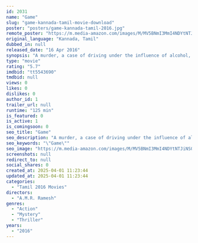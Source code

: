 ```yaml
---
id: 2031
name: "Game"
slug: "game-kannada-tamil-movie-download"
poster: "posters/game-kannada-tamil-2016.jpg"
remote_poster: "https://m.media-amazon.com/images/M/MV5BNmI3MmI4NDYtNTJiNS00MjVhLTgzMzYtOWQwM2Y0YWY0NzJiXkEyXkFqcGdeQXVyNjkwOTg4MTA@._V1_SX300.jpg"
original_language: "Kannada, Tamil"
dubbed_in: null
released_date: "16 Apr 2016"
synopsis: "A murder, a case of driving under the influence of alcohol, a hit-and-run, and an investigation which links the incidents together. A film about how a family suffers due to drunken driving."
type: "movie"
rating: "5.7"
imdbid: "tt5543690"
tmdbid: null
views: 0
likes: 0
dislikes: 0
author_id: 1
trailer_url: null
runtime: "125 min"
is_featured: 0
is_active: 1
is_comingsoon: 0
seo_title: "Game"
seo_description: "A murder, a case of driving under the influence of alcohol, a hit-and-run, and an investigation which links the incidents together. A film about how a family suffers due to drunken driving."
seo_keywords: "\"Game\""
seo_image: "https://m.media-amazon.com/images/M/MV5BNmI3MmI4NDYtNTJiNS00MjVhLTgzMzYtOWQwM2Y0YWY0NzJiXkEyXkFqcGdeQXVyNjkwOTg4MTA@._V1_SX300.jpg"
screenshots: null
redirect_to: null
social_shares: 0
created_at: 2025-04-01 11:23:44
updated_at: 2025-04-01 11:23:44
categories:
  - "Tamil 2016 Movies"
directors:
  - "A.M.R. Ramesh"
genres:
  - "Action"
  - "Mystery"
  - "Thriller"
years:
  - "2016"
---
```

